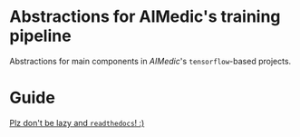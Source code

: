 # Abstractions for **AIMedic**'s training pipeline
Abstractions for main components in *AIMedic*'s ``tensorflow``-based projects.

# Guide
[Plz don't be lazy and `readthedocs`! :)](https://abstractions.readthedocs.io/en/latest/)